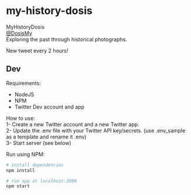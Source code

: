 # my-history-dosis

MyHistoryDosis  
[@DosisMy](https://twitter.com/DosisMy)  
Exploring the past through historical photographs.

New tweet every 2 hours!

## Dev

Requirements:
- NodeJS
- NPM
- Twitter Dev account and app

How to use:  
1- Create a new Twitter account and a new Twitter app.    
2- Update the .env file with your Twitter API key/secrets. (use .env_sample as a template and rename it .env)   
3- Start server (see below)  

Run using NPM:
```bash
# install dependencies
npm install

# run app at localhost:3000
npm start
```

